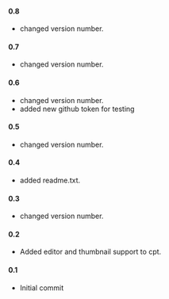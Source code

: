 #### 0.8
* changed version number.
#### 0.7
* changed version number.
#### 0.6
* changed version number.
* added new github token for testing
#### 0.5
* changed version number.
#### 0.4
* added readme.txt.
#### 0.3
* changed version number.
#### 0.2
* Added editor and thumbnail support to cpt.
#### 0.1
* Initial commit
